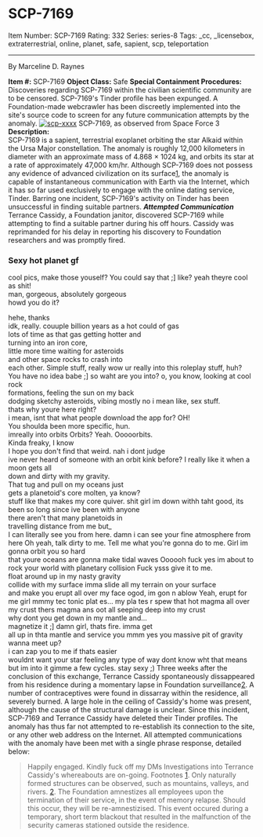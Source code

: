 # SCP-7169
Item Number: SCP-7169
Rating: 332
Series: series-8
Tags: _cc, _licensebox, extraterrestrial, online, planet, safe, sapient, scp, teleportation

---

By Marceline D. Raynes
  
**Item #:** SCP-7169 
**Object Class:** Safe
**Special Containment Procedures:** Discoveries regarding SCP-7169 within the civilian scientific community are to be censored.
SCP-7169's Tinder profile has been expunged. A Foundation-made webcrawler has been discreetly implemented into the site's source code to screen for any future communication attempts by the anomaly.
[![scp-xxxx](https://scp-wiki.wdfiles.com/local--resized-images/scp-7169/scp-xxxx/medium.jpg)](https://scp-wiki.wdfiles.com/local--files/scp-7169/scp-xxxx)
SCP-7169, as observed from Space Force 3
**Description:**  
SCP-7169 is a sapient, terrestrial exoplanet orbiting the star Alkaid within the Ursa Major constellation. The anomaly is roughly 12,000 kilometers in diameter with an approximate mass of 4.868 × 1024 kg, and orbits its star at a rate of approximately 47,000 km/hr.
Although SCP-7169 does not possess any evidence of advanced civilization on its surface[1](javascript:;), the anomaly is capable of instantaneous communication with Earth via the Internet, which it has so far used exclusively to engage with the online dating service, Tinder. Barring one incident, SCP-7169's activity on Tinder has been unsuccessful in finding suitable partners.
_**Attempted Communication**_  
Terrance Cassidy, a Foundation janitor, discovered SCP-7169 while attempting to find a suitable partner during his off hours. Cassidy was reprimanded for his delay in reporting his discovery to Foundation researchers and was promptly fired.
### Sexy hot planet gf
cool pics, make those youself?
You could say that ;] like?
yeah theyre cool as shit!  
man, gorgeous, absolutely gorgeous  
howd you do it?  

hehe, thanks  
idk, really.
couuple billion years as a hot could of gas  
lots of time as that gas getting hotter and  
turning into an iron core,  
little more time waiting for asteroids  
and other space rocks to crash into  
each other. Simple stuff, really
wow ur really into this roleplay stuff, huh?
You have no idea babe ;]
so waht are you into?
o, you know, looking at cool rock  
formations, feeling the sun on my back  
dodging sketchy asteroids, vibing mostly
no i mean like, sex stuff.  
thats why youre here right?  
i mean, isnt that what people download the app for?
OH!  
You shoulda been more specific, hun.  
imreally into orbits
Orbits?
Yeah. Ooooorbits.  
Kinda freaky, I know  
I hope you don't find that weird.
nah i dont judge  
ive never heard of someone with an orbit kink before?
I really like it when a moon gets all  
down and dirty with my gravity.  
That tug and pull on my oceans just  
gets a planetoid's core molten, ya know?  
stuff like that makes my core quiver.
shit girl im down withh taht
good, its been so long since ive been with anyone  
there aren't that many planetoids in  
travelling distance from me but_  
I can literally see you from here.
damn i can see your fine atmosphere from here
Oh yeah, talk dirty to me. Tell me what you're gonna do to me.
Girl im gonna orbit you so hard  
that youre oceans are gonna make tidal waves
Oooooh fuck yes
im about to rock your world with planetary collision
Fuck ysss give it to me.  
float around up in my nasty gravity  
collide with my surface
imma slide all my terrain on your surface  
and make you erupt all over my face
ogod, im gon n ablow
Yeah, erupt for me girl
mmmy tec tonic plat es… my pla tes r
spew that hot magma all over my crust
thers magma ans oot all seeping deep into my crust  
why dont you get down in my mantle and…  
magnetize it ;]
damn girl, thats fire. imma get  
all up in thta mantle and service you
mmm yes you massive pit of gravity  
wanna meet up?  
i can zap you to me if thats easier  
wouldnt want your star feeling any type of way
dont know wht that means but im into it
gimme a few cycles. stay sexy ;)
Three weeks after the conclusion of this exchange, Terrance Cassidy spontaneously dissappeared from his residence during a momentary lapse in Foundation surveillance[2](javascript:;). A number of contraceptives were found in dissarray within the residence, all severely burned. A large hole in the ceiling of Cassidy's home was present, although the cause of the structural damage is unclear.
Since this incident, SCP-7169 and Terrance Cassidy have deleted their Tinder profiles. The anomaly has thus far not attempted to re-establish its connection to the site, or any other web address on the Internet. All attempted communications with the anomaly have been met with a single phrase response, detailed below:
> Happily engaged. Kindly fuck off my DMs
Investigations into Terrance Cassidy's whereabouts are on-going.
Footnotes
[1](javascript:;). Only naturally formed structures can be observed, such as mountains, valleys, and rivers.
[2](javascript:;). The Foundation amnestizes all employees upon the termination of their service, in the event of memory relapse. Should this occur, they will be re-amnestizised. This event occured during a temporary, short term blackout that resulted in the malfunction of the security cameras stationed outside the residence.